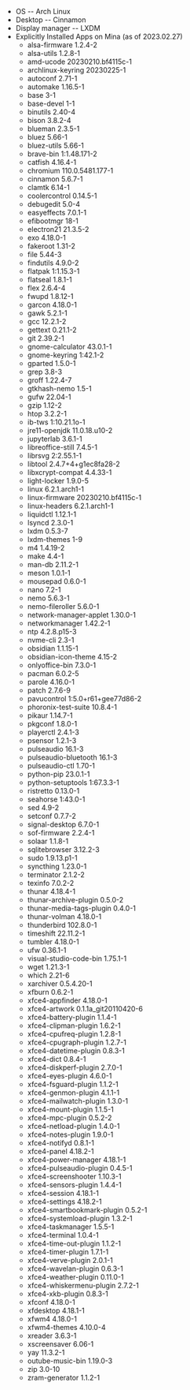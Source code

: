 - OS -- Arch Linux
- Desktop -- Cinnamon
- Display manager -- LXDM
- Explicitly Installed Apps on Mina (as of 2023.02.27)
	- alsa-firmware 1.2.4-2
	- alsa-utils 1.2.8-1
	- amd-ucode 20230210.bf4115c-1
	- archlinux-keyring 20230225-1
	- autoconf 2.71-1
	- automake 1.16.5-1
	- base 3-1
	- base-devel 1-1
	- binutils 2.40-4
	- bison 3.8.2-4
	- blueman 2.3.5-1
	- bluez 5.66-1
	- bluez-utils 5.66-1
	- brave-bin 1:1.48.171-2
	- catfish 4.16.4-1
	- chromium 110.0.5481.177-1
	- cinnamon 5.6.7-1
	- clamtk 6.14-1
	- coolercontrol 0.14.5-1
	- debugedit 5.0-4
	- easyeffects 7.0.1-1
	- efibootmgr 18-1
	- electron21 21.3.5-2
	- exo 4.18.0-1
	- fakeroot 1.31-2
	- file 5.44-3
	- findutils 4.9.0-2
	- flatpak 1:1.15.3-1
	- flatseal 1.8.1-1
	- flex 2.6.4-4
	- fwupd 1.8.12-1
	- garcon 4.18.0-1
	- gawk 5.2.1-1
	- gcc 12.2.1-2
	- gettext 0.21.1-2
	- git 2.39.2-1
	- gnome-calculator 43.0.1-1
	- gnome-keyring 1:42.1-2
	- gparted 1.5.0-1
	- grep 3.8-3
	- groff 1.22.4-7
	- gtkhash-nemo 1.5-1
	- gufw 22.04-1
	- gzip 1.12-2
	- htop 3.2.2-1
	- ib-tws 1:10.21.1o-1
	- jre11-openjdk 11.0.18.u10-2
	- jupyterlab 3.6.1-1
	- libreoffice-still 7.4.5-1
	- librsvg 2:2.55.1-1
	- libtool 2.4.7+4+g1ec8fa28-2
	- libxcrypt-compat 4.4.33-1
	- light-locker 1.9.0-5
	- linux 6.2.1.arch1-1
	- linux-firmware 20230210.bf4115c-1
	- linux-headers 6.2.1.arch1-1
	- liquidctl 1.12.1-1
	- lsyncd 2.3.0-1
	- lxdm 0.5.3-7
	- lxdm-themes 1-9
	- m4 1.4.19-2
	- make 4.4-1
	- man-db 2.11.2-1
	- meson 1.0.1-1
	- mousepad 0.6.0-1
	- nano 7.2-1
	- nemo 5.6.3-1
	- nemo-fileroller 5.6.0-1
	- network-manager-applet 1.30.0-1
	- networkmanager 1.42.2-1
	- ntp 4.2.8.p15-3
	- nvme-cli 2.3-1
	- obsidian 1.1.15-1
	- obsidian-icon-theme 4.15-2
	- onlyoffice-bin 7.3.0-1
	- pacman 6.0.2-5
	- parole 4.16.0-1
	- patch 2.7.6-9
	- pavucontrol 1:5.0+r61+gee77d86-2
	- phoronix-test-suite 10.8.4-1
	- pikaur 1.14.7-1
	- pkgconf 1.8.0-1
	- playerctl 2.4.1-3
	- psensor 1.2.1-3
	- pulseaudio 16.1-3
	- pulseaudio-bluetooth 16.1-3
	- pulseaudio-ctl 1.70-1
	- python-pip 23.0.1-1
	- python-setuptools 1:67.3.3-1
	- ristretto 0.13.0-1
	- seahorse 1:43.0-1
	- sed 4.9-2
	- setconf 0.7.7-2
	- signal-desktop 6.7.0-1
	- sof-firmware 2.2.4-1
	- solaar 1.1.8-1
	- sqlitebrowser 3.12.2-3
	- sudo 1.9.13.p1-1
	- syncthing 1.23.0-1
	- terminator 2.1.2-2
	- texinfo 7.0.2-2
	- thunar 4.18.4-1
	- thunar-archive-plugin 0.5.0-2
	- thunar-media-tags-plugin 0.4.0-1
	- thunar-volman 4.18.0-1
	- thunderbird 102.8.0-1
	- timeshift 22.11.2-1
	- tumbler 4.18.0-1
	- ufw 0.36.1-1
	- visual-studio-code-bin 1.75.1-1
	- wget 1.21.3-1
	- which 2.21-6
	- xarchiver 0.5.4.20-1
	- xfburn 0.6.2-1
	- xfce4-appfinder 4.18.0-1
	- xfce4-artwork 0.1.1a_git20110420-6
	- xfce4-battery-plugin 1.1.4-1
	- xfce4-clipman-plugin 1.6.2-1
	- xfce4-cpufreq-plugin 1.2.8-1
	- xfce4-cpugraph-plugin 1.2.7-1
	- xfce4-datetime-plugin 0.8.3-1
	- xfce4-dict 0.8.4-1
	- xfce4-diskperf-plugin 2.7.0-1
	- xfce4-eyes-plugin 4.6.0-1
	- xfce4-fsguard-plugin 1.1.2-1
	- xfce4-genmon-plugin 4.1.1-1
	- xfce4-mailwatch-plugin 1.3.0-1
	- xfce4-mount-plugin 1.1.5-1
	- xfce4-mpc-plugin 0.5.2-2
	- xfce4-netload-plugin 1.4.0-1
	- xfce4-notes-plugin 1.9.0-1
	- xfce4-notifyd 0.8.1-1
	- xfce4-panel 4.18.2-1
	- xfce4-power-manager 4.18.1-1
	- xfce4-pulseaudio-plugin 0.4.5-1
	- xfce4-screenshooter 1.10.3-1
	- xfce4-sensors-plugin 1.4.4-1
	- xfce4-session 4.18.1-1
	- xfce4-settings 4.18.2-1
	- xfce4-smartbookmark-plugin 0.5.2-1
	- xfce4-systemload-plugin 1.3.2-1
	- xfce4-taskmanager 1.5.5-1
	- xfce4-terminal 1.0.4-1
	- xfce4-time-out-plugin 1.1.2-1
	- xfce4-timer-plugin 1.7.1-1
	- xfce4-verve-plugin 2.0.1-1
	- xfce4-wavelan-plugin 0.6.3-1
	- xfce4-weather-plugin 0.11.0-1
	- xfce4-whiskermenu-plugin 2.7.2-1
	- xfce4-xkb-plugin 0.8.3-1
	- xfconf 4.18.0-1
	- xfdesktop 4.18.1-1
	- xfwm4 4.18.0-1
	- xfwm4-themes 4.10.0-4
	- xreader 3.6.3-1
	- xscreensaver 6.06-1
	- yay 11.3.2-1
	- outube-music-bin 1.19.0-3
	- zip 3.0-10
	- zram-generator 1.1.2-1

